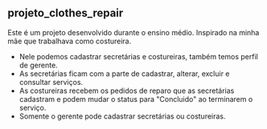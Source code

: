 ## projeto_clothes_repair
Este é um projeto desenvolvido durante o ensino médio. Inspirado na minha mãe que trabalhava como costureira.

- Nele podemos cadastrar secretárias e costureiras, também temos perfil de gerente. 
- As secretárias ficam com a parte de cadastrar, alterar, excluir e consultar serviços.
- As costureiras recebem os pedidos de reparo que as secretárias cadastram e podem mudar o status para "Concluido" ao terminarem o serviço.
- Somente o gerente pode cadastrar secretárias ou costureiras.
